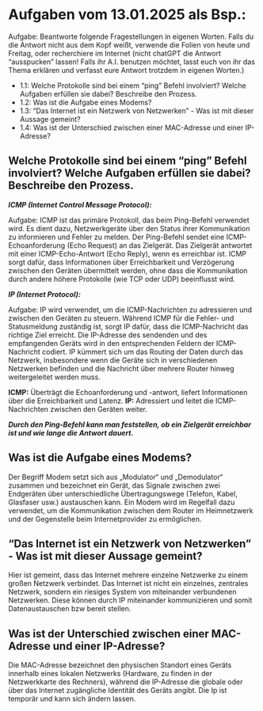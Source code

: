 # Aufgaben vom 13.01.2025 als Bsp.: 

Aufgabe: Beantworte folgende Fragestellungen in eigenen Worten. Falls du die Antwort
nicht aus dem Kopf weißt, verwende die Folien von heute und Freitag, oder recherchiere
im Internet (nicht chatGPT die Antwort “ausspucken” lassen! Falls ihr A.I. benutzen
möchtet, lasst euch von ihr das Thema erklären und verfasst eure Antwort trotzdem in
eigenen Worten.)

-  1.1: Welche Protokolle sind bei einem “ping” Befehl involviert? Welche Aufgaben erfüllen sie dabei? Beschreibe den Prozess.
- 1.2: Was ist die Aufgabe eines Modems?
- 1.3: “Das Internet ist ein Netzwerk von Netzwerken” - Was ist mit dieser Aussage
gemeint?
- 1.4: Was ist der Unterschied zwischen einer MAC-Adresse und einer IP-Adresse?

## Welche Protokolle sind bei einem “ping” Befehl involviert? Welche Aufgaben erfüllen sie dabei? Beschreibe den Prozess. 

***ICMP (Internet Control Message Protocol):***

Aufgabe: ICMP ist das primäre Protokoll, das beim Ping-Befehl verwendet wird. Es dient dazu, Netzwerkgeräte über den Status ihrer Kommunikation zu informieren und Fehler zu melden.
Der Ping-Befehl sendet eine ICMP-Echoanforderung (Echo Request) an das Zielgerät. Das Zielgerät antwortet mit einer ICMP-Echo-Antwort (Echo Reply), wenn es erreichbar ist.
ICMP sorgt dafür, dass Informationen über Erreichbarkeit und Verzögerung zwischen den Geräten übermittelt werden, ohne dass die Kommunikation durch andere höhere Protokolle (wie TCP oder UDP) beeinflusst wird. 

***IP (Internet Protocol):***

Aufgabe: IP wird verwendet, um die ICMP-Nachrichten zu adressieren und zwischen den Geräten zu steuern.
Während ICMP für die Fehler- und Statusmeldung zuständig ist, sorgt IP dafür, dass die ICMP-Nachricht das richtige Ziel erreicht. Die IP-Adresse des sendenden und des empfangenden Geräts wird in den entsprechenden Feldern der ICMP-Nachricht codiert.
IP kümmert sich um das Routing der Daten durch das Netzwerk, insbesondere wenn die Geräte sich in verschiedenen Netzwerken befinden und die Nachricht über mehrere Router hinweg weitergeleitet werden muss. 

**ICMP:** Überträgt die Echoanforderung und -antwort, liefert Informationen über die Erreichbarkeit und Latenz.
**IP:** Adressiert und leitet die ICMP-Nachrichten zwischen den Geräten weiter. 

***Durch den Ping-Befehl kann man feststellen, ob ein Zielgerät erreichbar ist und wie lange die Antwort dauert.*** 


## Was ist die Aufgabe eines Modems? 

Der Begriff Modem setzt sich aus „Modulator“ und „Demodulator“ zusammen und bezeichnet ein Gerät, das Signale zwischen zwei Endgeräten über unterschiedliche Übertragungswege (Telefon, Kabel, Glasfaser usw.) austauschen kann. Ein Modem wird im Regelfall dazu verwendet, um die Kommunikation zwischen dem Router im Heimnetzwerk und der Gegenstelle beim Internetprovider zu ermöglichen. 


## “Das Internet ist ein Netzwerk von Netzwerken” - Was ist mit dieser Aussage gemeint? 

Hier ist gemeint, dass das Internet mehrere einzelne Netzwerke zu einem großen Netzwerk verbindet.  Das Internet ist nicht ein einzelnes, zentrales Netzwerk, sondern ein riesiges System von miteinander verbundenen Netzwerken. Diese können durch IP miteinander kommunizieren und somit Datenaustauschen bzw bereit stellen.  


## Was ist der Unterschied zwischen einer MAC-Adresse und einer IP-Adresse? 

Die MAC-Adresse bezeichnet den physischen Standort eines Geräts innerhalb eines lokalen Netzwerks (Hardware, zu finden in der Netzwerkkarte des Rechners), während die IP-Adresse die globale oder über das Internet zugängliche Identität des Geräts angibt. Die Ip ist temporär und kann sich ändern lassen. 